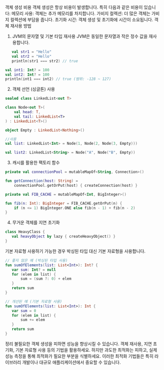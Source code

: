 객체 생성 비용
객체 생성은 항상 비용이 발생합니다. 특히 다음과 같은 비용이 있습니다:
메모리 사용: 객체는 추가 메모리를 차지합니다.
가비지 컬렉션: 더 많은 객체는 가비지 컬렉션에 부담을 줍니다.
초기화 시간: 객체 생성 및 초기화에 시간이 소요됩니다.
객체 재사용 방법
1. JVM의 문자열 및 기본 타입 재사용
   JVM은 동일한 문자열과 작은 정수 값을 재사용합니다.
```kotlin
   val str1 = "Hello"
   val str2 = "Hello"
   println(str1 === str2) // true

val int1: Int? = 100
val int2: Int? = 100
println(int1 === int2) // true (범위: -128 ~ 127)
```
2. 객체 선언 (싱글톤) 사용
```kotlin
sealed class LinkedList<out T>

class Node<out T>(
    val head: T,
    val tail: LinkedList<T>
) : LinkedList<T>()

object Empty : LinkedList<Nothing>()

//사용
val list: LinkedList<Int> = Node(1, Node(2, Node(3, Empty)))

val list2: LinkedList<String> = Node("A", Node("B", Empty))

```
3. 캐시를 활용한 팩토리 함수
```kotlin
private val connectionPool = mutableMapOf<String, Connection>()

fun getConnection(host: String) =
    connectionPool.getOrPut(host) { createConnection(host) }
```
```kotlin
private val FIB_CACHE = mutableMapOf<Int, BigInteger>()

fun fib(n: Int): BigInteger = FIB_CACHE.getOrPut(n) {
    if (n <= 1) BigInteger.ONE else fib(n - 1) + fib(n - 2)
}
```
4. 무거운 객체를 지연 초기화
```kotlin
class HeavyClass {
   val heavyObject by lazy { createHeavyObject() }
}
```
   기본 자료형 사용하기
   가능한 경우 박싱된 타입 대신 기본 자료형을 사용합니다.
```kotlin
// 좋지 않은 예 (박싱된 타입 사용)
fun sumOfElements(list: List<Int>): Int? {
   var sum: Int? = null
   for (elem in list) { 
       sum = (sum ?: 0) + elem
   }
   return sum
}

// 개선된 예 (기본 자료형 사용)
fun sumOfElements(list: List<Int>): Int {
   var sum = 0
   for (elem in list) { 
       sum += elem
   }
   return sum
}
```
정리
불필요한 객체 생성을 피하면 성능을 향상시킬 수 있습니다.
객체 재사용, 지연 초기화, 기본 자료형 사용 등의 기법을 활용하세요.
하지만 과도한 최적화는 피하고, 실제 성능 측정을 통해 최적화가 필요한 부분을 식별하세요.
이러한 최적화 기법들은 특히 라이브러리 개발이나 대규모 애플리케이션에서 중요할 수 있습니다.